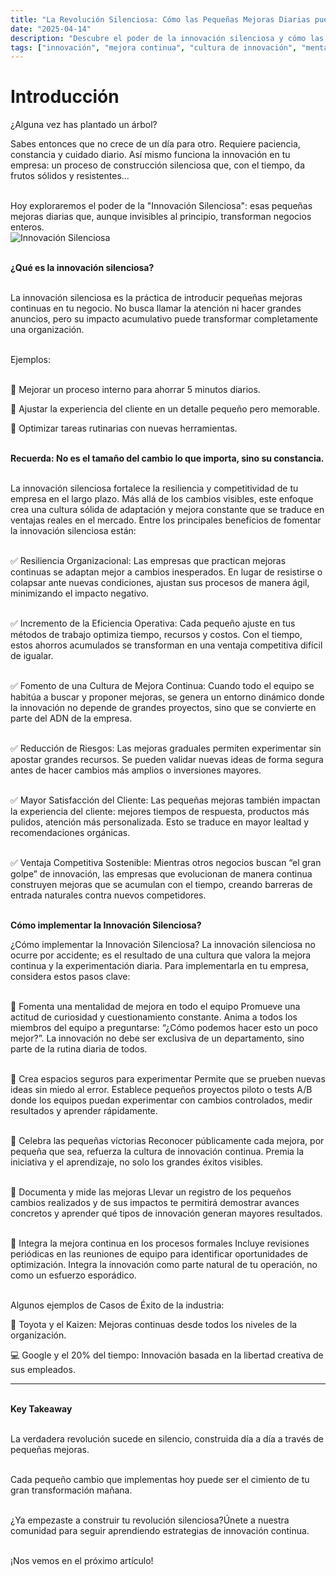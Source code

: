 ```yaml
---
title: "La Revolución Silenciosa: Cómo las Pequeñas Mejoras Diarias pueden Transformar tu Empresa"
date: "2025-04-14"
description: "Descubre el poder de la innovación silenciosa y cómo las pequeñas acciones diarias pueden construir un negocio sólido y competitivo."
tags: ["innovación", "mejora continua", "cultura de innovación", "mentalidad emprendedora"]
---
```

# **Introducción**
¿Alguna vez has plantado un árbol?

Sabes entonces que no crece de un día para otro. Requiere paciencia, constancia y cuidado diario. Así mismo funciona la innovación en tu empresa: un proceso de construcción silenciosa que, con el tiempo, da frutos sólidos y resistentes...    

\
Hoy exploraremos el poder de la "Innovación Silenciosa": esas pequeñas mejoras diarias que, aunque invisibles al principio, transforman negocios enteros.  
![Innovación Silenciosa](/Blog7.png)

\
**¿Qué es la innovación silenciosa?**  

\
La innovación silenciosa es la práctica de introducir pequeñas mejoras continuas en tu negocio. No busca llamar la atención ni hacer grandes anuncios, pero su impacto acumulativo puede transformar completamente una organización.  

\
Ejemplos:  

\
🌱 Mejorar un proceso interno para ahorrar 5 minutos diarios.

🌱 Ajustar la experiencia del cliente en un detalle pequeño pero memorable.

🌱 Optimizar tareas rutinarias con nuevas herramientas.  

\
**Recuerda: No es el tamaño del cambio lo que importa, sino su constancia.**  

\
La innovación silenciosa fortalece la resiliencia y competitividad de tu empresa en el largo plazo.
Más allá de los cambios visibles, este enfoque crea una cultura sólida de adaptación y mejora constante que se traduce en ventajas reales en el mercado.
Entre los principales beneficios de fomentar la innovación silenciosa están:  

\
✅ Resiliencia Organizacional:
Las empresas que practican mejoras continuas se adaptan mejor a cambios inesperados. En lugar de resistirse o colapsar ante nuevas condiciones, ajustan sus procesos de manera ágil, minimizando el impacto negativo.
  

\
✅ Incremento de la Eficiencia Operativa:
Cada pequeño ajuste en tus métodos de trabajo optimiza tiempo, recursos y costos. Con el tiempo, estos ahorros acumulados se transforman en una ventaja competitiva difícil de igualar.  

\
✅ Fomento de una Cultura de Mejora Continua:
Cuando todo el equipo se habitúa a buscar y proponer mejoras, se genera un entorno dinámico donde la innovación no depende de grandes proyectos, sino que se convierte en parte del ADN de la empresa.  

\
✅ Reducción de Riesgos:
Las mejoras graduales permiten experimentar sin apostar grandes recursos. Se pueden validar nuevas ideas de forma segura antes de hacer cambios más amplios o inversiones mayores.  

\
✅ Mayor Satisfacción del Cliente:
Las pequeñas mejoras también impactan la experiencia del cliente: mejores tiempos de respuesta, productos más pulidos, atención más personalizada. Esto se traduce en mayor lealtad y recomendaciones orgánicas.
  

\
✅ Ventaja Competitiva Sostenible:
Mientras otros negocios buscan “el gran golpe” de innovación, las empresas que evolucionan de manera continua construyen mejoras que se acumulan con el tiempo, creando barreras de entrada naturales contra nuevos competidores.

\
**Cómo implementar la Innovación Silenciosa?**

¿Cómo implementar la Innovación Silenciosa?
La innovación silenciosa no ocurre por accidente; es el resultado de una cultura que valora la mejora continua y la experimentación diaria. Para implementarla en tu empresa, considera estos pasos clave:

\
🎯 Fomenta una mentalidad de mejora en todo el equipo
Promueve una actitud de curiosidad y cuestionamiento constante. Anima a todos los miembros del equipo a preguntarse: “¿Cómo podemos hacer esto un poco mejor?”. La innovación no debe ser exclusiva de un departamento, sino parte de la rutina diaria de todos.

\
🎯 Crea espacios seguros para experimentar
Permite que se prueben nuevas ideas sin miedo al error. Establece pequeños proyectos piloto o tests A/B donde los equipos puedan experimentar con cambios controlados, medir resultados y aprender rápidamente.

\
🎯 Celebra las pequeñas victorias
Reconocer públicamente cada mejora, por pequeña que sea, refuerza la cultura de innovación continua. Premia la iniciativa y el aprendizaje, no solo los grandes éxitos visibles.


\
🎯 Documenta y mide las mejoras
Llevar un registro de los pequeños cambios realizados y de sus impactos te permitirá demostrar avances concretos y aprender qué tipos de innovación generan mayores resultados.


\
🎯 Integra la mejora continua en los procesos formales
Incluye revisiones periódicas en las reuniones de equipo para identificar oportunidades de optimización. Integra la innovación como parte natural de tu operación, no como un esfuerzo esporádico.



\
Algunos ejemplos de Casos de Éxito de la industria:

🚗 Toyota y el Kaizen: Mejoras continuas desde todos los niveles de la organización.

💻 Google y el 20% del tiempo: Innovación basada en la libertad creativa de sus empleados.

---

\
**Key Takeaway**

\
La verdadera revolución sucede en silencio, construida día a día a través de pequeñas mejoras.

\
Cada pequeño cambio que implementas hoy puede ser el cimiento de tu gran transformación mañana.

\
¿Ya empezaste a construir tu revolución silenciosa?Únete a nuestra comunidad para seguir aprendiendo estrategias de innovación continua.

\
¡Nos vemos en el próximo artículo!